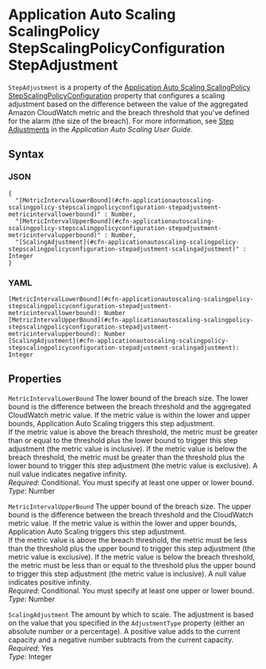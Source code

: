 # Application Auto Scaling ScalingPolicy StepScalingPolicyConfiguration StepAdjustment<a name="aws-properties-applicationautoscaling-scalingpolicy-stepscalingpolicyconfiguration-stepadjustment"></a>

`StepAdjustment` is a property of the [Application Auto Scaling ScalingPolicy StepScalingPolicyConfiguration](aws-properties-applicationautoscaling-scalingpolicy-stepscalingpolicyconfiguration.md) property that configures a scaling adjustment based on the difference between the value of the aggregated Amazon CloudWatch metric and the breach threshold that you've defined for the alarm \(the size of the breach\)\. For more information, see [Step Adjustments](https://docs.aws.amazon.com/autoscaling/application/userguide/application-auto-scaling-step-scaling-policies.html#as-scaling-steps) in the *Application Auto Scaling User Guide*\.

## Syntax<a name="w4ab1c21c10c23c17c21b5"></a>

### JSON<a name="aws-properties-applicationautoscaling-scalingpolicy-stepscalingpolicyconfiguration-stepadjustment-syntax.json"></a>

```
{
  "[MetricIntervalLowerBound](#cfn-applicationautoscaling-scalingpolicy-stepscalingpolicyconfiguration-stepadjustment-metricintervallowerbound)" : Number,
  "[MetricIntervalUpperBound](#cfn-applicationautoscaling-scalingpolicy-stepscalingpolicyconfiguration-stepadjustment-metricintervalupperbound)" : Number,
  "[ScalingAdjustment](#cfn-applicationautoscaling-scalingpolicy-stepscalingpolicyconfiguration-stepadjustment-scalingadjustment)" : Integer
}
```

### YAML<a name="aws-properties-applicationautoscaling-scalingpolicy-stepscalingpolicyconfiguration-stepadjustment-syntax.yaml"></a>

```
[MetricIntervalLowerBound](#cfn-applicationautoscaling-scalingpolicy-stepscalingpolicyconfiguration-stepadjustment-metricintervallowerbound): Number
[MetricIntervalUpperBound](#cfn-applicationautoscaling-scalingpolicy-stepscalingpolicyconfiguration-stepadjustment-metricintervalupperbound): Number
[ScalingAdjustment](#cfn-applicationautoscaling-scalingpolicy-stepscalingpolicyconfiguration-stepadjustment-scalingadjustment): Integer
```

## Properties<a name="w4ab1c21c10c23c17c21b7"></a>

`MetricIntervalLowerBound`  <a name="cfn-applicationautoscaling-scalingpolicy-stepscalingpolicyconfiguration-stepadjustment-metricintervallowerbound"></a>
The lower bound of the breach size\. The lower bound is the difference between the breach threshold and the aggregated CloudWatch metric value\. If the metric value is within the lower and upper bounds, Application Auto Scaling triggers this step adjustment\.  
If the metric value is above the breach threshold, the metric must be greater than or equal to the threshold plus the lower bound to trigger this step adjustment \(the metric value is inclusive\)\. If the metric value is below the breach threshold, the metric must be greater than the threshold plus the lower bound to trigger this step adjustment \(the metric value is exclusive\)\. A null value indicates negative infinity\.  
*Required*: Conditional\. You must specify at least one upper or lower bound\.  
*Type*: Number

`MetricIntervalUpperBound`  <a name="cfn-applicationautoscaling-scalingpolicy-stepscalingpolicyconfiguration-stepadjustment-metricintervalupperbound"></a>
The upper bound of the breach size\. The upper bound is the difference between the breach threshold and the CloudWatch metric value\. If the metric value is within the lower and upper bounds, Application Auto Scaling triggers this step adjustment\.  
If the metric value is above the breach threshold, the metric must be less than the threshold plus the upper bound to trigger this step adjustment \(the metric value is exclusive\)\. If the metric value is below the breach threshold, the metric must be less than or equal to the threshold plus the upper bound to trigger this step adjustment \(the metric value is inclusive\)\. A null value indicates positive infinity\.  
*Required*: Conditional\. You must specify at least one upper or lower bound\.  
*Type*: Number

`ScalingAdjustment`  <a name="cfn-applicationautoscaling-scalingpolicy-stepscalingpolicyconfiguration-stepadjustment-scalingadjustment"></a>
The amount by which to scale\. The adjustment is based on the value that you specified in the `AdjustmentType` property \(either an absolute number or a percentage\)\. A positive value adds to the current capacity and a negative number subtracts from the current capacity\.  
*Required*: Yes  
*Type*: Integer
